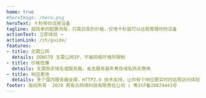 ```yaml
---
home: true
#heroImage: /hero.png
heroText: 十秒带你远程设备
tagline: 超简单的配置流程，只需白菜的价格，仅用十秒就可以远程管理你的设备
actionText: 立即体验 →
actionLink: /zh/guide/
features:
- title: 无需公网
  details: DDNSTO 无需公网IP，不被网络环境所限制
- title: 价格低廉
  details: 无需购买域名或服务器，省去服务器年费及域名购买费用
- title: 响应更快
  details: 多个国内服务器支撑，HTTP2.0 技术支持，让你有个响应更实时的远程访问体验
footer: 版权所有  2020 易有云网络科技有限责任公司 | 粤ICP备20024441号
---
```

